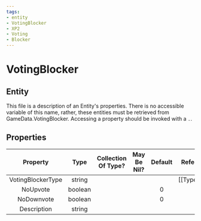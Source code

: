 ```yaml
---
tags:
- entity
- VotingBlocker
- XP2
- Voting
- Blocker
---
```

# VotingBlocker
## Entity
This file is a description of an Entity's properties. There is no accessible variable of this name, rather, these entities must be retrieved from GameData.VotingBlocker. Accessing a property should be invoked with a `.`.
## Properties
|	Property	|	Type	|	Collection Of Type?	|	May Be Nil?	|	Default	|	References	|	Key	|	Notes	|
|	:-:	|	:-:	|	:-:	|	:-:	|	:-:	|	:-:	|	:-:	|	-:	|
|	VotingBlockerType	|	string	|		|		|		|	[[Type]].Type	|	✓	|	|
|	NoUpvote	|	boolean	|		|		|	0	|		|		|	|
|	NoDownvote	|	boolean	|		|		|	0	|		|		|	|
|	Description	|	string	|		|		|		|		|		|	|
